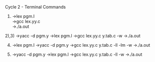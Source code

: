 Cycle 2 - Terminal Commands

1) ->lex pgm.l  
   ->gcc lex.yy.c  
   ->./a.out  
     
2),3)
   ->yacc -d pgm.y
   ->lex pgm.l
   ->gcc lex.yy.c y.tab.c -w
   ->./a.out
   
4) ->lex pgm.l
   ->yacc -d pgm.y
   ->gcc lex.yy.c y.tab.c -ll -lm -w
   ->./a.out
   
6) ->yacc -d pgm.y
   ->lex pgm.l
   ->gcc lex.yy.c y.tab.c -ll -w
   ->./a.out
